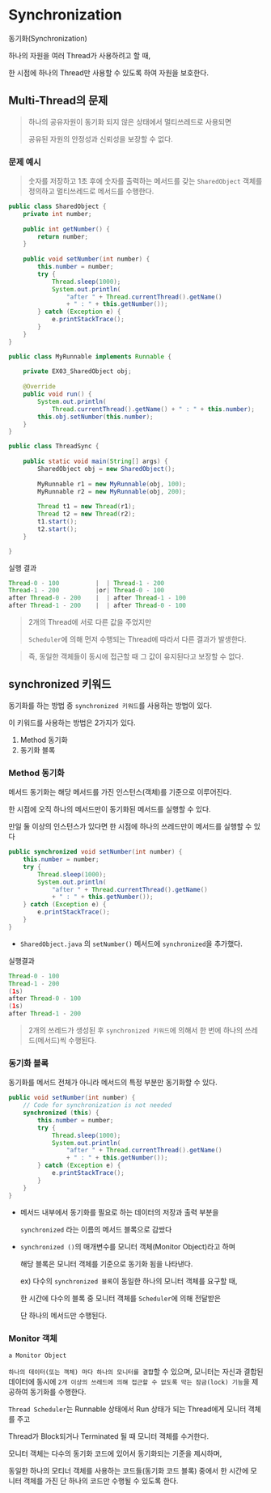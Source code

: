 # Synchronization

동기화(Synchronization)

하나의 자원을 여러 Thread가 사용하려고 할 때,

한 시점에 하나의 Thread만 사용할 수 있도록 하여 자원을 보호한다.



## Multi-Thread의 문제

> 하나의 공유자원이 동기화 되지 않은 상태에서 멀티쓰레드로 사용되면
>
> 공유된 자원의 안정성과 신뢰성을 보장할 수 없다.



### 문제 예시

> 숫자를 저장하고 1초 후에 숫자를 출력하는 메서드를 갖는  `SharedObject` 객체를 정의하고 멀티쓰레드로 메서드를 수행한다.

```java
public class SharedObject {
	private int number;
	
    public int getNumber() {
		return number;
	}
    
    public void setNumber(int number) {
		this.number = number;
		try {
			Thread.sleep(1000);
			System.out.println(
                "after " + Thread.currentThread().getName() 
                + " : " + this.getNumber());
		} catch (Exception e) {
			e.printStackTrace();
		}
	}
}
```

```java
public class MyRunnable implements Runnable {
	
	private EX03_SharedObject obj;
    
    @Override
	public void run() {
		System.out.println(
            Thread.currentThread().getName() + " : " + this.number);
		this.obj.setNumber(this.number);		
	}
}
```

```java
public class ThreadSync {
	
	public static void main(String[] args) {
		SharedObject obj = new SharedObject();
		
		MyRunnable r1 = new MyRunnable(obj, 100);
		MyRunnable r2 = new MyRunnable(obj, 200);
		
		Thread t1 = new Thread(r1);
		Thread t2 = new Thread(r2);
		t1.start();
		t2.start();
	}

}
```

실행 결과

```java
Thread-0 - 100			|  | Thread-1 - 200
Thread-1 - 200			|or| Thread-0 - 100
after Thread-0 - 200	|  | after Thread-1 - 100
after Thread-1 - 200	|  | after Thread-0 - 100
```

> 2개의 Thread에 서로 다른 값을 주었지만
>
> `Scheduler`에 의해 먼저 수행되는 Thread에 따라서 다른 결과가 발생한다.

> 즉, 동일한 객체들이 동시에 접근할 때 그 값이 유지된다고 보장할 수 없다.



## synchronized 키워드

동기화를 하는 방법 중 `synchronized 키워드`를 사용하는 방법이 있다.

이 키워드를 사용하는 방법은 2가지가 있다.

1. Method 동기화
2. 동기화 블록



### Method 동기화

메서드 동기화는 해당 메서드를 가진 인스턴스(객체)를 기준으로 이루어진다.

한 시점에 오직 하나의 메서드만이 동기화된 메서드를 실행할 수 있다.

만일 둘 이상의 인스턴스가 있다면 한 시점에 하나의 쓰레드만이 메서드를 실행할 수 있다



```java
public synchronized void setNumber(int number) {
    this.number = number;
    try {
        Thread.sleep(1000);
        System.out.println(
            "after " + Thread.currentThread().getName() 
            + " : " + this.getNumber());
    } catch (Exception e) {
        e.printStackTrace();
    }
}
```

- `SharedObject.java` 의 `setNumber()` 메서드에 `synchronized`을 추가했다.

실행결과

```java
Thread-0 - 100
Thread-1 - 200
(1s)
after Thread-0 - 100
(1s)
after Thread-1 - 200
```

> 2개의 쓰레드가 생성된 후 `synchronized 키워드`에 의해서 한 번에 하나의 쓰레드(메서드)씩 수행된다.



### 동기화 블록

동기화를 메서드 전체가 아니라 메서드의 특정 부분만 동기화할 수 있다.

```java
public void setNumber(int number) {
    // Code for synchronization is not needed
    synchronized (this) {
        this.number = number;
        try {
            Thread.sleep(1000);
            System.out.println(
                "after " + Thread.currentThread().getName() 
                + " : " + this.getNumber());
        } catch (Exception e) {
            e.printStackTrace();
        }
    }
}
```

- 메서드 내부에서 동기화를 필요로 하는 데이터의 저장과 출력 부분을

  `synchronized` 라는 이름의 메서드 블록으로 감쌌다

- `synchronized ()`의 매개변수를 모니터 객체(Monitor Object)라고 하며

  해당 블록은 모니터 객체를 기준으로 동기화 됨을 나타낸다.

  ex) 다수의 `synchronized 블록`이 동일한 하나의 모니터 객체를 요구할 때,

    한 시간에 다수의 블록 중 모니터 객체를 `Scheduler`에 의해 전달받은

    단 하나의 메서드만 수행된다.



### Monitor 객체

`a Monitor Object`

`하나의 데이터(또는 객체) 마다 하나의 모니터를 결합`할 수 있으며, 모니터는 자신과 결합된 데이터에 동시에 `2개 이상의 쓰레드에 의해 접근할 수 없도록 막는 잠금(lock) 기능`을 제공하여 동기화를 수행한다.



`Thread Scheduler`는 Runnable 상태에서 Run 상태가 되는 Thread에게 모니터 객체를 주고

Thread가 Block되거나 Terminated 될 때 모니터 객체를 수거한다.



모니터 객체는 다수의 동기화 코드에 있어서 동기화되는 기준을 제시하며,

동일한 하나의 모티너 객체를 사용하는 코드들(동기화 코드 블록) 중에서 한 시간에 모니터 객체를 가진 단 하나의 코드만 수행될 수 있도록 한다.



